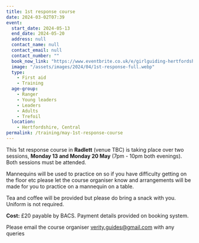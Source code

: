 ```yaml
---
title: 1st response course
date: 2024-03-02T07:39
event:
  start_date: 2024-05-13
  end_date: 2024-05-20
  address: null
  contact_name: null
  contact_email: null
  contact_number: ""
  book_now_link: "https://www.eventbrite.co.uk/e/girlguiding-hertfordshire-1st-response-course-2-x-3-hour-sessions-tickets-852896886547"
  image: "/assets/images/2024/04/1st-response-full.webp"
  type:
    - First aid
    - Training
  age-group:
    - Ranger
    - Young leaders
    - Leaders
    - Adults
    - Trefoil
  location:
    - Hertfordshire, Central
permalink: /training/may-1st-response-course
---
```

This 1st response course in **Radlett** (venue TBC) is taking place over two sessions, **Monday 13 and Monday 20 May** (7pm - 10pm both evenings).  Both sessions must be attended.

Mannequins will be used to practice on so if you have difficulty getting on the floor etc please let the course organiser know and arrangements will be made for you to practice on a mannequin on a table.

Tea and coffee will be provided but please do bring a snack with you.  Uniform is not required.

**Cost:** £20 payable by BACS. Payment details provided on booking system.

Please email the course organiser <verity.guides@gmail.com> with any queries
